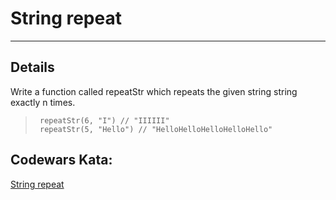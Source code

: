 # String repeat

---

## Details

Write a function called repeatStr which repeats the given string string exactly n times.

> ```
>  repeatStr(6, "I") // "IIIIII"
>  repeatStr(5, "Hello") // "HelloHelloHelloHelloHello"
> ```

## Codewars Kata:

[String repeat](https://www.codewars.com/kata/string-repeat)
